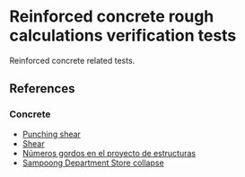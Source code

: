 # Reinforced concrete rough calculations verification tests

Reinforced concrete related tests.

## References
### Concrete
 - [Punching shear](https://www.concretecentre.com/Codes/Eurocode-2/Punching-Shear.aspx)
 - [Shear](https://www.concretecentre.com/Codes/Eurocode-2/Shear.aspx)
 - [Números gordos en el proyecto de estructuras](https://books.google.es/books?id=tf5-tgAACAAJ)
 - [Sampoong Department Store collapse](https://en.wikipedia.org/wiki/Sampoong_Department_Store_collapse)
